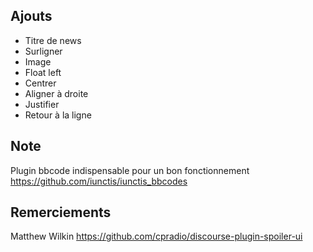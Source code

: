 ## Ajouts

- Titre de news
- Surligner
- Image
- Float left
- Centrer
- Aligner à droite
- Justifier
- Retour à la ligne


## Note

Plugin bbcode indispensable pour un bon fonctionnement
https://github.com/iunctis/iunctis_bbcodes


## Remerciements

Matthew Wilkin
https://github.com/cpradio/discourse-plugin-spoiler-ui
